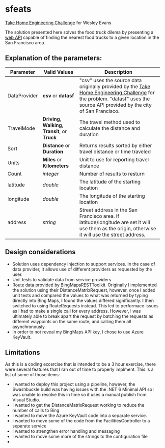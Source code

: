# sfeats

[Take Home Engineering Challenge](https://github.com/timfpark/take-home-engineering-challenge) for Wesley Evans

The solution presented here solves the food truck dilema by presenting a [web API](https://sfeats.azurewebsites.net/swagger/index.html) capable of finding the nearest food trucks to a given location in the San Francisco area.

## Explanation of the parameters:

| Parameter | Valid Values | Description |
| --------------- | --------------- | --------------- |
| DataProvider | **csv** or **datasf** |  "csv" uses the source data originally provided by the [Take Home Engineering Challenge](https://github.com/timfpark/take-home-engineering-challenge) for the problem. "datasf" uses the source API provided by the city of San Francisco. |
| TravelMode | **Driving**, **Walking**, **Transit**, or **Truck** | The travel method used to calculate the distance and duration |
| Sort | **Distance** or **Duration** | Returns results sorted by either travel distance or time traveled |
| Units | **Miles** or **Kilometers** | Unit to use for reporting travel distance |
| Count | *integer* | Number of results to resturn |
| latitude | *double* | The latitude of the starting location |
| longitude | *double* | The longitude of the starting location |
| address | *string* | Street address in the San Francisco area. If latitude/longitude are set it will use them as the origin, otherwise it will use the street address. |

## Design considerations
- Solution uses dependency injection to support services. In the case of data provider, it allows use of different providers as requested by the user.
- Unit tests to validate data from service providers
- Route data provided by [BingMapsRESTToolkit](https://github.com/microsoft/BingMapsRESTToolkit). Originally I implemented the solution using their DistanceMatrixRequest, however, once I added unit tests and compared the values to what was returned by typing directly into Bing Maps, I found the values differed significantly. I then switched to using RouteRequests instead. This led to performace issues as I had to make a single call for every address. However, I was ultimately able to break apart the request by batching the requests as different waypoints on the same route, and calling them all asynchronously.
- In order to not reveal my BingMaps API key, I chose to use Azure KeyVault.

## Limitations
As this is a coding excercise that is intended to be a 3 hour exercise, there were several features that I ran out of time to properly implment. This is a list of some of those items:
- I wanted to deploy this project using a pipeline, however, the Swashbuckle build was having issues with the .NET 6 Minimal API so I was unable to resolve this in time so it uses a manual publish from Visual Studio.
- I wanted to get the DistanceMatrixRequest working to reduce the number of calls to Bing
- I wanted to move the Azure KeyVault code into a separate service.
- I wanted to move some of the code from the FacilitiesController to a separate service 
- I wanted to strengthen error handling and messaging
- I wanted to move some more of the strings to the configuration file
- 
